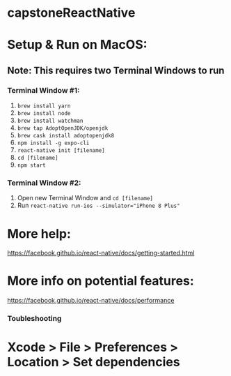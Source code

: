 # capstoneReactNative
 
# Setup & Run on MacOS:

## Note: This requires two Terminal Windows to run

### Terminal Window #1:
  1. `brew install yarn`
  2. `brew install node`
  3. `brew install watchman`
  4. `brew tap AdoptOpenJDK/openjdk`
  5. `brew cask install adoptopenjdk8`
  6. `npm install -g expo-cli`
  7. `react-native init [filename]`
  8.  `cd [filename]`
  9. `npm start`
  
### Terminal Window #2:
  1. Open new Terminal Window and `cd [filename]`
  2. Run `react-native run-ios --simulator="iPhone 8 Plus"`
  
  # More help: 
  https://facebook.github.io/react-native/docs/getting-started.html
  
  # More info on potential features: 
  https://facebook.github.io/react-native/docs/performance

### Toubleshooting
 # Xcode > File > Preferences > Location > Set dependencies
